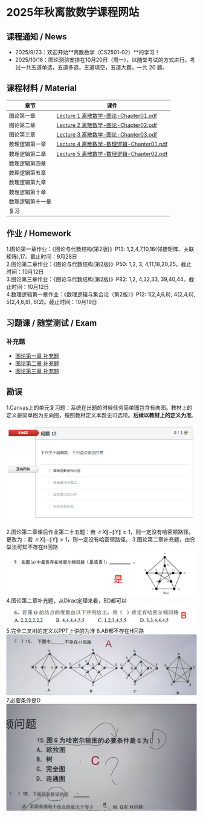 # 2025年秋离散数学课程网站




## 课程通知 / News
- 2025/9/23：欢迎开始**离散数学（CS2501-02）**的学习！
- 2025/10/16：图论测验安排在10月20日（周一），以随堂考试的方式进行。考试一共五道单选，五道多选，五道填空，五道大题，一共 20 题。



## 课程材料 / Material

| 章节            | 课件                                                         |
| --------------- | ------------------------------------------------------------ |
| 图论第一章 |[Lecture 1 离散数学-图论-Chapter01.pdf](./PDF_Slides/离散数学-图论-Chapter01.pdf)|
| 图论第二章|[Lecture 2 离散数学-图论-Chapter02.pdf](./PDF_Slides/离散数学-图论-Chapter02.pdf)|
| 图论第三章|[Lecture 3 离散数学-图论-Chapter03.pdf](./PDF_Slides/离散数学-图论-Chapter03.pdf)|
| 数理逻辑第一章|[Lecture 4 离散数学-数理逻辑-Chapter01.pdf](./PDF_Slides/离散数学chapter01.pdf)|
| 数理逻辑第二章|[Lecture 5 离散数学-数理逻辑-Chapter02.pdf](./PDF_Slides/离散数学chapter02.pdf)|
| 数理逻辑第四章                |      |
| 数理逻辑第五章                |      |
| 数理逻辑第九章                |      |
| 数理逻辑第十章                   |      |
| 数理逻辑第十一章 |      |
| 复习                    |      |



## 作业 / Homework
1.图论第一章作业：《图论与代数结构(第2版)》P13: 1,2,4,7,10,16(邻接矩阵、关联矩阵),17。截止时间：9月28日  
2.图论第二章作业：《图论与代数结构(第2版)》P50: 1,2, 3, 4,11,18,20,25。截止时间：10月12日  
3.图论第三章作业：《图论与代数结构(第2版)》P82: 1,2, 4,32,33, 39,40,44。截止时间：10月12日  
4.数理逻辑第一章作业：《数理逻辑与集合论（第2版）》P12: 1(2,4,6,8), 4(2,4,6), 5(2,4,6,8), 6(2)。截止时间：10月19日  

## 习题课 / 随堂测试 / Exam

### 补充题

- [图论第一章 补充题](./PDF_Slides/离散数学-图论-Chapter01-Exercises.pdf)
- [图论第二章 补充题](./PDF_Slides/离散数学-图论-Chapter02-Exercises.pdf)
- [图论第三章 补充题](./PDF_Slides/离散数学-图论-Chapter03-Exercises.pdf)

## 勘误

1.Canvas上的单元复习题：系统在出题的时候任务简单图包含有向图。教材上的定义是简单图为无向图，按照教材定义本题无可选项。**后续以教材上的定义为准**。

![image-20241003183156962](imgs/image-20241003183156962.png)

2.图论第二章课后作业第二十五题：若 $\|X\|-\|Y\| \ge 1$，则一定没有哈密顿路径。更改为：若 $\|X\|-\|Y\| > 1$，则一定没有哈密顿路径。
3.图论第二章补充题，由穷举法可知不存在H回路
![image-1](imgs/1.png)
4.图论第二章补充题，从Dirac定理来看，BD都可以
 ![image-2](imgs/2.png)
5.完全二叉树的定义以PPT上讲的为准
6.AB都不存在H回路
![image-3](imgs/3.jpg)
7.必要条件是D
![image-4](imgs/4.jpg)
